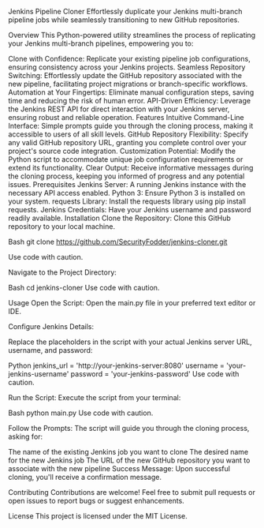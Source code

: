 Jenkins Pipeline Cloner
Effortlessly duplicate your Jenkins multi-branch pipeline jobs while seamlessly transitioning to new GitHub repositories.

Overview
This Python-powered utility streamlines the process of replicating your Jenkins multi-branch pipelines, empowering you to:

Clone with Confidence: Replicate your existing pipeline job configurations, ensuring consistency across your Jenkins projects.
Seamless Repository Switching: Effortlessly update the GitHub repository associated with the new pipeline, facilitating project migrations or branch-specific workflows.
Automation at Your Fingertips: Eliminate manual configuration steps, saving time and reducing the risk of human error.
API-Driven Efficiency: Leverage the Jenkins REST API for direct interaction with your Jenkins server, ensuring robust and reliable operation.
Features
Intuitive Command-Line Interface: Simple prompts guide you through the cloning process, making it accessible to users of all skill levels.
GitHub Repository Flexibility: Specify any valid GitHub repository URL, granting you complete control over your project's source code integration.
Customization Potential: Modify the Python script to accommodate unique job configuration requirements or extend its functionality.
Clear Output: Receive informative messages during the cloning process, keeping you informed of progress and any potential issues.
Prerequisites
Jenkins Server: A running Jenkins instance with the necessary API access enabled.
Python 3: Ensure Python 3 is installed on your system.
requests Library: Install the requests library using pip install requests.
Jenkins Credentials: Have your Jenkins username and password readily available.
Installation
Clone the Repository:  Clone this GitHub repository to your local machine.

Bash
git clone https://github.com/SecurityFodder/jenkins-cloner.git   

Use code with caution.

Navigate to the Project Directory:

Bash
cd jenkins-cloner
Use code with caution.

Usage
Open the Script:  Open the main.py file in your preferred text editor or IDE.

Configure Jenkins Details:

Replace the placeholders in the script with your actual Jenkins server URL, username, and password:

Python
jenkins_url = 'http://your-jenkins-server:8080'
username = 'your-jenkins-username'
password = 'your-jenkins-password'
Use code with caution.

Run the Script:  Execute the script from your terminal:

Bash
python main.py
Use code with caution.

Follow the Prompts:  The script will guide you through the cloning process, asking for:

The name of the existing Jenkins job you want to clone
The desired name for the new Jenkins job
The URL of the new GitHub repository you want to associate with the new pipeline
Success Message:  Upon successful cloning, you'll receive a confirmation message.

Contributing
Contributions are welcome! Feel free to submit pull requests or open issues to report bugs or suggest enhancements.

License
This project is licensed under the MIT License.


